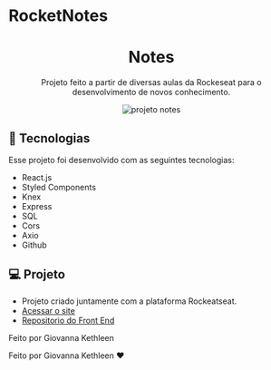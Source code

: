 # RocketNotes
<h1 align="center"> Notes </h1>

<p align="center">
 Projeto feito a partir de diversas aulas da Rockeseat para o desenvolvimento de novos conhecimento. 
</p>

<p align="center">
  <img alt="projeto notes" src="./src/assets/preview.png">
</p>

## 🚀 Tecnologias
Esse projeto foi desenvolvido com as seguintes tecnologias:
- React.js
- Styled Components
- Knex
- Express
- SQL
- Cors
- Axio
- Github

## 💻 Projeto
- Projeto criado juntamente com a plataforma Rockeatseat.
- [Acessar o site](https://giovannakethleen-notes.netlify.app/)
- [Repositorio do Front End](https://github.com/giovannakethleen/rockeatnotesFront)

Feito por Giovanna Kethleen


<p> Feito por Giovanna Kethleen ♥ </p>

